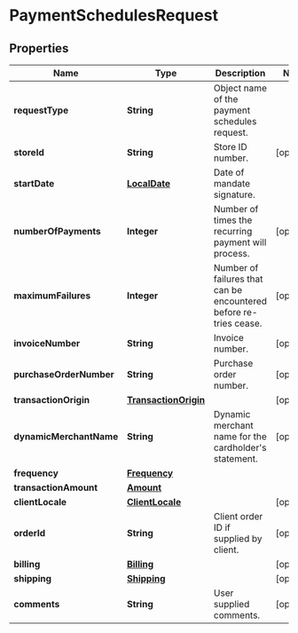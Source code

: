 
# PaymentSchedulesRequest

## Properties
Name | Type | Description | Notes
------------ | ------------- | ------------- | -------------
**requestType** | **String** | Object name of the payment schedules request. | 
**storeId** | **String** | Store ID number. |  [optional]
**startDate** | [**LocalDate**](LocalDate.md) | Date of mandate signature. | 
**numberOfPayments** | **Integer** | Number of times the recurring payment will process. |  [optional]
**maximumFailures** | **Integer** | Number of failures that can be encountered before re-tries cease. |  [optional]
**invoiceNumber** | **String** | Invoice number. |  [optional]
**purchaseOrderNumber** | **String** | Purchase order number. |  [optional]
**transactionOrigin** | [**TransactionOrigin**](TransactionOrigin.md) |  |  [optional]
**dynamicMerchantName** | **String** | Dynamic merchant name for the cardholder&#39;s statement. |  [optional]
**frequency** | [**Frequency**](Frequency.md) |  | 
**transactionAmount** | [**Amount**](Amount.md) |  | 
**clientLocale** | [**ClientLocale**](ClientLocale.md) |  |  [optional]
**orderId** | **String** | Client order ID if supplied by client. |  [optional]
**billing** | [**Billing**](Billing.md) |  |  [optional]
**shipping** | [**Shipping**](Shipping.md) |  |  [optional]
**comments** | **String** | User supplied comments. |  [optional]



